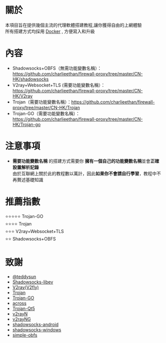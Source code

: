 # 關於
本項目旨在提供幾個主流的代理軟體搭建教程,讓你獲得自由的上網體驗      
所有搭建方式均採用 [Docker](https://hub.docker.com/) , 方便寫入和升級
# 內容
- Shadowsocks+OBFS（無需功能變數名稱）：   
https://github.com/charlieethan/firewall-proxy/tree/master/CN-HK/shadowsocks     
- V2ray+Websocket+TLS (需要功能變數名稱）：   
https://github.com/charlieethan/firewall-proxy/tree/master/CN-HK/V2ray        
- Trojan（需要功能變數名稱）：https://github.com/charlieethan/firewall-proxy/tree/master/CN-HK/Trojan         
- Trojan-GO（需要功能變數名稱）：https://github.com/charlieethan/firewall-proxy/tree/master/CN-HK/Trojan-go     
# 注意事項
- **需要功能變數名稱** 的搭建方式需要你 **擁有一個自己的功能變數名稱**並會**正確設置解析記錄**     
由於互聯網上關於此的教程數以萬計，因此**如果你不會請自行學習**，教程中不再贅述基礎知識
# 推薦指數  
⭐⭐⭐⭐⭐ Trojan-GO       
⭐⭐⭐⭐ Trojan             
⭐⭐⭐ V2ray+Websocket+TLS       
⭐⭐ Shadowsocks+OBFS    
# 致謝      
- [@teddysun](https://hub.docker.com/u/teddysun)    
- [Shadowsocks-libev](https://github.com/clowwindy/shadowsocks-libev/tree/master)      
- [V2ray(V2fly)](https://github.com/v2fly/v2ray-core)         
- [Trojan](https://github.com/trojan-gfw/trojan)       
- [Trojan-GO](https://github.com/p4gefau1t/trojan-go)              
- [across](https://github.com/teddysun/across)     
- [Trojan-Qt5](https://github.com/Trojan-Qt5/Trojan-Qt5)     
- [v2rayN](https://github.com/2dust/v2rayN)      
- [v2rayNG](https://github.com/2dust/v2rayNG)     
- [shadowsocks-android](https://github.com/shadowsocks/shadowsocks-android)     
- [shadowsocks-windows](https://github.com/shadowsocks/shadowsocks-windows)     
- [simple-obfs](https://github.com/shadowsocks/simple-obfs)   
